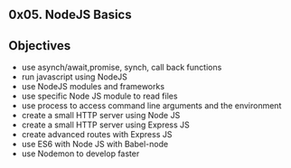 ## 0x05. NodeJS Basics

## Objectives
- use asynch/await,promise, synch, call back functions
- run javascript using NodeJS
- use NodeJS modules and frameworks
- use specific Node JS module to read files
- use process to access command line arguments and the environment
- create a small HTTP server using Node JS
- create a small HTTP server using Express JS
- create advanced routes with Express JS
- use ES6 with Node JS with Babel-node
- use Nodemon to develop faster

